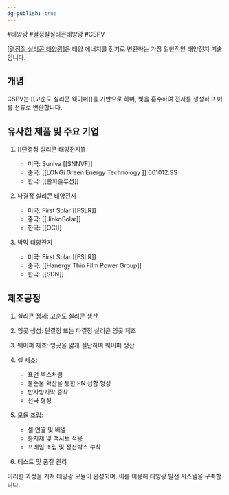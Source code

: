 ```yaml
---
dg-publish: true
---
```

#태양광 #결정질실리콘태양광 #CSPV

[[결정질 실리콘 태양광]](CSPV)은 태양 에너지를 전기로 변환하는 가장 일반적인 태양전지 기술입니다.

## 개념

CSPV는 [[고순도 실리콘 웨이퍼]]를 기반으로 하며, 빛을 흡수하여 전자를 생성하고 이를 전류로 변환합니다.

## 유사한 제품 및 주요 기업

1. [[단결정 실리콘 태양전지]]
    
    - 미국: Suniva [[SNNVF]]
    - 중국: [[LONGi Green Energy Technology ]] 601012.SS
    - 한국: [[한화솔루션]] 
    
2. 다결정 실리콘 태양전지
    
    - 미국: First Solar [[FSLR]]
    - 중국: [[JinkoSolar]]
    - 한국: [[OCI]]
    
3. 박막 태양전지
    
    - 미국: First Solar [[FSLR]]
    - 중국: [[Hanergy Thin Film Power Group]]
    - 한국: [[SDN]] 
    

## 제조공정

1. 실리콘 정제: 고순도 실리콘 생산
2. 잉곳 생성: 단결정 또는 다결정 실리콘 잉곳 제조
3. 웨이퍼 제조: 잉곳을 얇게 절단하여 웨이퍼 생산
4. 셀 제조:
    
    - 표면 텍스처링
    - 불순물 확산을 통한 PN 접합 형성
    - 반사방지막 증착
    - 전극 형성
    
5. 모듈 조립:
    
    - 셀 연결 및 배열
    - 봉지재 및 백시트 적용
    - 프레임 조립 및 정션박스 부착
    
6. 테스트 및 품질 관리

이러한 과정을 거쳐 태양광 모듈이 완성되며, 이를 이용해 태양광 발전 시스템을 구축합니다.